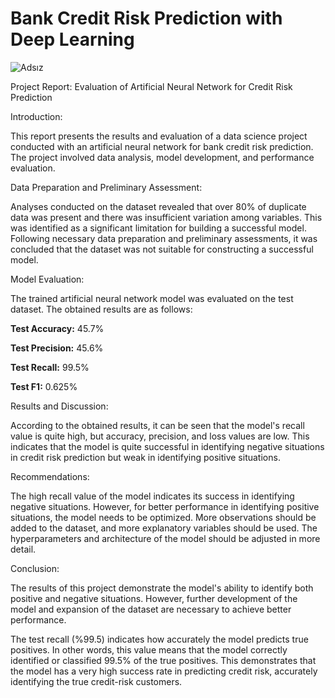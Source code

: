 # Bank Credit Risk Prediction with Deep Learning


![Adsız](https://github.com/ArdaKaymaz/Bank_Credit_Risk_Prediction_with_Deep_Learning/assets/146623362/3856e6dc-c3a3-44b4-95fc-3bf92fa8902d)

 
Project Report: Evaluation of Artificial Neural Network for Credit Risk Prediction

Introduction:

This report presents the results and evaluation of a data science project conducted with an artificial neural network for bank credit risk prediction. The project involved data analysis, model development, and performance evaluation.

Data Preparation and Preliminary Assessment:

Analyses conducted on the dataset revealed that over 80% of duplicate data was present and there was insufficient variation among variables. This was identified as a significant limitation for building a successful model. Following necessary data preparation and preliminary assessments, it was concluded that the dataset was not suitable for constructing a successful model.

Model Evaluation:

The trained artificial neural network model was evaluated on the test dataset. The obtained results are as follows:

<strong>Test Accuracy:</strong> 45.7%<br>

<strong>Test Precision:</strong> 45.6%<br>

<strong>Test Recall:</strong> 99.5%<br>

<strong>Test F1:</strong> 0.625%

Results and Discussion:

According to the obtained results, it can be seen that the model's recall value is quite high, but accuracy, precision, and loss values are low. This indicates that the model is quite successful in identifying negative situations in credit risk prediction but weak in identifying positive situations.

Recommendations:

The high recall value of the model indicates its success in identifying negative situations. However, for better performance in identifying positive situations, the model needs to be optimized.
More observations should be added to the dataset, and more explanatory variables should be used.
The hyperparameters and architecture of the model should be adjusted in more detail.

Conclusion:

The results of this project demonstrate the model's ability to identify both positive and negative situations. However, further development of the model and expansion of the dataset are necessary to achieve better performance.

The test recall (%99.5) indicates how accurately the model predicts true positives. In other words, this value means that the model correctly identified or classified 99.5% of the true positives. This demonstrates that the model has a very high success rate in predicting credit risk, accurately identifying the true credit-risk customers.

